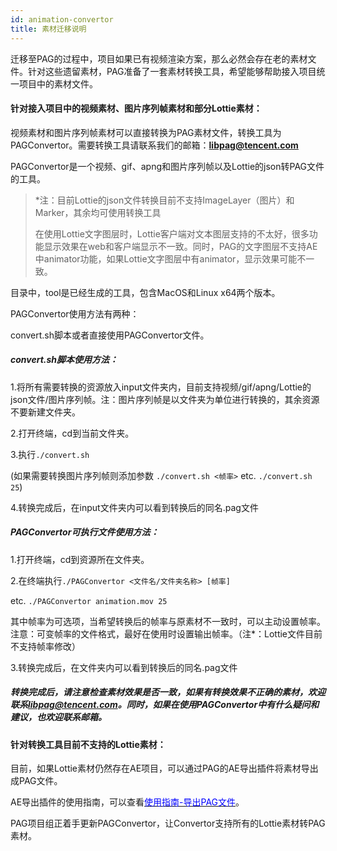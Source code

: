 ```yaml
---
id: animation-convertor
title: 素材迁移说明
---
```


迁移至PAG的过程中，项目如果已有视频渲染方案，那么必然会存在老的素材文件。针对这些遗留素材，PAG准备了一套素材转换工具，希望能够帮助接入项目统一项目中的素材文件。



#### 针对接入项目中的视频素材、图片序列帧素材和部分Lottie素材：

视频素材和图片序列帧素材可以直接转换为PAG素材文件，转换工具为PAGConvertor。需要转换工具请联系我们的邮箱：**libpag@tencent.com**

PAGConvertor是一个视频、gif、apng和图片序列帧以及Lottie的json转PAG文件的工具。

> *注：目前Lottie的json文件转换目前不支持ImageLayer（图片）和Marker，其余均可使用转换工具
>
> 在使用Lottie文字图层时，Lottie客户端对文本图层支持的不太好，很多功能显示效果在web和客户端显示不一致。同时，PAG的文字图层不支持AE中animator功能，如果Lottie文字图层中有animator，显示效果可能不一致。

目录中，tool是已经生成的工具，包含MacOS和Linux x64两个版本。

PAGConvertor使用方法有两种：

convert.sh脚本或者直接使用PAGConvertor文件。

##### convert.sh脚本使用方法：

1.将所有需要转换的资源放入input文件夹内，目前支持视频/gif/apng/Lottie的json文件/图片序列帧。注：图片序列帧是以文件夹为单位进行转换的，其余资源不要新建文件夹。

2.打开终端，cd到当前文件夹。

3.执行`./convert.sh` 

(如果需要转换图片序列帧则添加参数 `./convert.sh <帧率>`  etc. `./convert.sh 25`)

4.转换完成后，在input文件夹内可以看到转换后的同名.pag文件

##### PAGConvertor可执行文件使用方法：

1.打开终端，cd到资源所在文件夹。

2.在终端执行`./PAGConvertor <文件名/文件夹名称> [帧率]` 

etc. `./PAGConvertor animation.mov 25`

其中帧率为可选项，当希望转换后的帧率与原素材不一致时，可以主动设置帧率。注意：可变帧率的文件格式，最好在使用时设置输出帧率。（注*：Lottie文件目前不支持帧率修改）

3.转换完成后，在文件夹内可以看到转换后的同名.pag文件



##### 转换完成后，请注意检查素材效果是否一致，如果有转换效果不正确的素材，欢迎联系**libpag@tencent.com**。同时，如果在使用PAGConvertor中有什么疑问和建议，也欢迎联系邮箱。



#### 针对转换工具目前不支持的Lottie素材：

目前，如果Lottie素材仍然存在AE项目，可以通过PAG的AE导出插件将素材导出成PAG文件。

AE导出插件的使用指南，可以查看[<font color=blue>使用指南-导出PAG文件</font>](/docs/pag-export.html)。



PAG项目组正着手更新PAGConvertor，让Convertor支持所有的Lottie素材转PAG素材。
